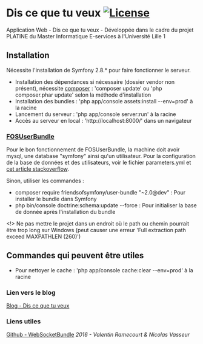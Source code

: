 # Dis ce que tu veux [![License](https://img.shields.io/badge/license-Apache--2.0-blue.svg)](http://www.apache.org/licenses/LICENSE-2.0.txt)
Application Web - Dis ce que tu veux - Développée dans le cadre du projet PLATINE du Master Informatique E-services à l'Université Lille 1

## Installation
Nécessite l'installation de Symfony 2.8.* pour faire fonctionner le serveur.   
- Installation des dépendances si nécessaire (dossier vendor non présent), nécessite [composer](https://getcomposer.org/download/)  : 'composer update' ou 'php composer.phar update' selon la méthode d'installation  
- Installation des bundles : 'php app/console assets:install --env=prod' à la racine
- Lancement du serveur : 'php app/console server:run' à la racine  
- Accès au serveur en local : 'http://localhost:8000/' dans un navigateur

### [FOSUserBundle](http://symfony.com/doc/current/bundles/FOSUserBundle/index.html)

Pour le bon fonctionnement de FOSUserBundle, la machine doit avoir mysql, une database "symfony" ainsi qu'un utilisateur.
Pour la configuration de la base de données et des utilisateurs, voir le fichier parameters.yml et [cet article stackoverflow](http://stackoverflow.com/questions/30594962/sqlstatehy000-1045-access-denied-for-user-rootlocalhost-using-password).

Sinon, utiliser les commandes :
- composer require friendsofsymfony/user-bundle "~2.0@dev" : Pour installer le bundle dans Symfony
- php bin/console doctrine:schema:update --force : Pour initialiser la base de donnée après l'installation du bundle

<!> Ne pas mettre le projet dans un endroit où le path ou chemin pourrait être trop long sur Windows (peut causer une erreur 'Full extraction path exceed MAXPATHLEN (260)')

## Commandes qui peuvent être utiles

- Pour nettoyer le cache : 'php app/console cache:clear --env=prod' à la racine


### Lien vers le blog
[Blog - Dis ce que tu veux](https://discequetuveux.wordpress.com/)

### Liens utiles
[Github - WebSocketBundle](https://github.com/GeniusesOfSymfony/WebSocketBundle)
_2016 - Valentin Ramecourt & Nicolas Vasseur_
